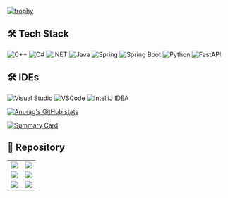  

  [![trophy](https://github-profile-trophy.vercel.app/?username=parksanghan&theme=dracula)](https://github.com/ryo-ma/github-profile-trophy)

 
 ## 🛠 Tech Stack 
![C++](https://img.shields.io/badge/C++-%2300599C.svg?style=for-the-badge&logo=c%2B%2B&logoColor=white)
![C#](https://img.shields.io/badge/C%23-%23239120.svg?style=for-the-badge&logo=c-sharp&logoColor=white)
![.NET](https://img.shields.io/badge/.NET-%235C2D91.svg?style=for-the-badge&logo=.net&logoColor=white)
![Java](https://img.shields.io/badge/Java-%23ED8B00.svg?style=for-the-badge&logo=java&logoColor=white)
![Spring](https://img.shields.io/badge/Spring-%236DB33F.svg?style=for-the-badge&logo=spring&logoColor=white)
![Spring Boot](https://img.shields.io/badge/Spring%20Boot-%236DB33F.svg?style=for-the-badge&logo=springboot&logoColor=white)
![Python](https://img.shields.io/badge/Python-%233776AB.svg?style=for-the-badge&logo=python&logoColor=white)
![FastAPI](https://img.shields.io/badge/FastAPI-%23009688.svg?style=for-the-badge&logo=fastapi&logoColor=white)
## 🛠 IDEs  
![Visual Studio](https://img.shields.io/badge/Visual%20Studio-%235C2D91.svg?style=for-the-badge&logo=visual-studio&logoColor=white)
![VSCode](https://img.shields.io/badge/VSCode-%23007ACC.svg?style=for-the-badge&logo=visual-studio-code&logoColor=white)
 ![IntelliJ IDEA](https://img.shields.io/badge/IntelliJ%20IDEA-%23000000.svg?style=for-the-badge&logo=intellij-idea&logoColor=white)

 
 
 
[![Anurag's GitHub stats](https://github-readme-stats.vercel.app/api?username=parksanghan&theme=tokyonight&card_width=420&show_icons=false)](https://github.com/anuraghazra/github-readme-stats)

[![Summary Card](https://github-profile-summary-cards.vercel.app/api/cards/profile-details?username=parksanghan&theme=tokyonight)](https://github.com/vn7n24fzkq/github-profile-summary-cards)


## 📌 Repository 

<table>
  <tr>
    <td>
      <a href="https://github.com/parksanghan/Csharp.NET">
        <img src="https://github-readme-stats.vercel.app/api/pin/?username=parksanghan&repo=Csharp.NET&theme=tokyonight" />
      </a>
    </td>
    <td>
         <a href="https://github.com/parksanghan/Spring-Netty-SocketIO">
        <img src="https://github-readme-stats.vercel.app/api/pin/?username=parksanghan&repo=Spring-Netty-SocketIO&theme=tokyonight" />
  </tr>
  <tr>
    <td>
        <a href="https://github.com/parksanghan/MAUI">
        <img src="https://github-readme-stats.vercel.app/api/pin/?username=parksanghan&repo=MAUI&theme=tokyonight" />
      </a>
    </td>
    <td>
        <a href="https://github.com/parksanghan/ML_DL_Keras">
        <img src="https://github-readme-stats.vercel.app/api/pin/?username=parksanghan&repo=ML_DL_Keras&theme=tokyonight" />
  </tr>
  <tr>
    <td>
      <a href="https://github.com/parksanghan/Keroro_Fighter">
        <img src="https://github-readme-stats.vercel.app/api/pin/?username=parksanghan&repo=Keroro_Fighter&theme=tokyonight" />
      </a>
    </td>
    <td>
      <a href="https://github.com/parksanghan/Keroro_Pang_Pang">
        <img src="https://github-readme-stats.vercel.app/api/pin/?username=parksanghan&repo=Keroro_Pang_Pang&theme=tokyonight" />
      </a>
    </td>
  </tr>
</table>
